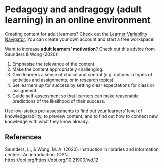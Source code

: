 # Pedagogy and andragogy (adult learning) in an online environment 

Creating content for adult learners? Check out the [Learner Variability Navigator](https://lvp.digitalpromiseglobal.org/).  You can create your own account and start a free workspace!

Want to increase **adult learners’ motivation**? Check out this advice from Saunders & Wong (2020):

1.	Emphasise the relevance of the content. 
2.	Make the content appropriately challenging. 
3.	Give learners a sense of choice and control (e.g. options in types of activities and assignments, or in research topics). 
4.	Set learners up for success by setting clear expectations for class or assignment. 
5.	Guide self-assessment so that learners can make reasonable predictions of the likelihood of their success. 

Use low-stakes pre-assessments to find out your learners’ level of knowledge/ability, to preview content, and to find out how to connect new knowledge with what they know already.


## References

Saunders, L., & Wong, M. A. (2020). Instruction in libraries and information centers: An introduction. IOPN. https://doi.org/https://doi.org/10.21900/wd.12 

